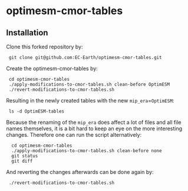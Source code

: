 # optimesm-cmor-tables

## Installation

 Clone this forked repository by:
 ```
  git clone git@github.com:EC-Earth/optimesm-cmor-tables.git
 ```

 Create the optimesm-cmor-tables by:
 ```
  cd optimesm-cmor-tables
  ./apply-modifications-to-cmor-tables.sh clean-before OptimESM
  ./revert-modifications-to-cmor-tables.sh
 ```

 Resulting in the newly created tables with the new `mip_era`=`OptimESM`:
 ```
  ls -d OptimESM-tables
 ```


Because the renaming of the `mip_era` does affect a lot of files and all file names themselves,
it is a bit hard to keep an eye on the more interesting changes. Therefore one can run the script
alternatively:
```
  cd optimesm-cmor-tables
  ./apply-modifications-to-cmor-tables.sh clean-before none
  git status
  git diff
 ```
And reverting the changes afterwards can be done again by:
 ```
  ./revert-modifications-to-cmor-tables.sh
 ```
